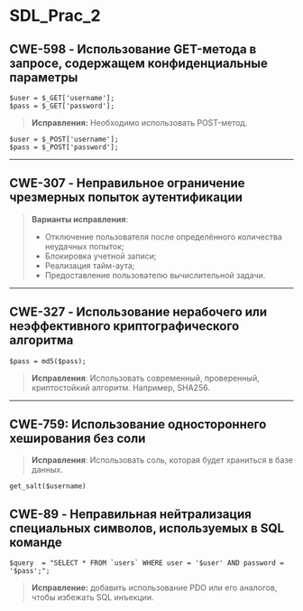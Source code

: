 # SDL_Prac_2
## CWE-598 - Использование GET-метода в запросе, содержащем конфиденциальные параметры
```
$user = $_GET['username'];
$pass = $_GET['password'];
```
>__Исправления:__ Необходимо использовать POST-метод.
```
$user = $_POST['username'];
$pass = $_POST['password'];
```
---
## CWE-307 - Неправильное ограничение чрезмерных попыток аутентификации

>__Варианты исправления__:
>* Отключение пользователя после определённого количества неудачных попыток;
>* Блокировка учетной записи;
>* Реализация тайм-аута;
>* Предоставление пользователю вычислительной задачи.
---
## CWE-327 - Использование нерабочего или неэффективного криптографического алгоритма
```
$pass = md5($pass);
```
>__Исправления__: Использовать современный, проверенный, криптостойкий алгоритм. Например, SHA256.
---
## CWE-759: Использование одностороннего хеширования без соли
>__Исправления__: Использовать соль, которая будет храниться в базе данных.
```
get_salt($username)
```
## CWE-89 - Неправильная нейтрализация специальных символов, используемых в SQL команде
```
$query  = "SELECT * FROM `users` WHERE user = '$user' AND password = '$pass';";
```
>__Исправление:__ добавить использование PDO или его аналогов, чтобы избежать SQL инъекции.
